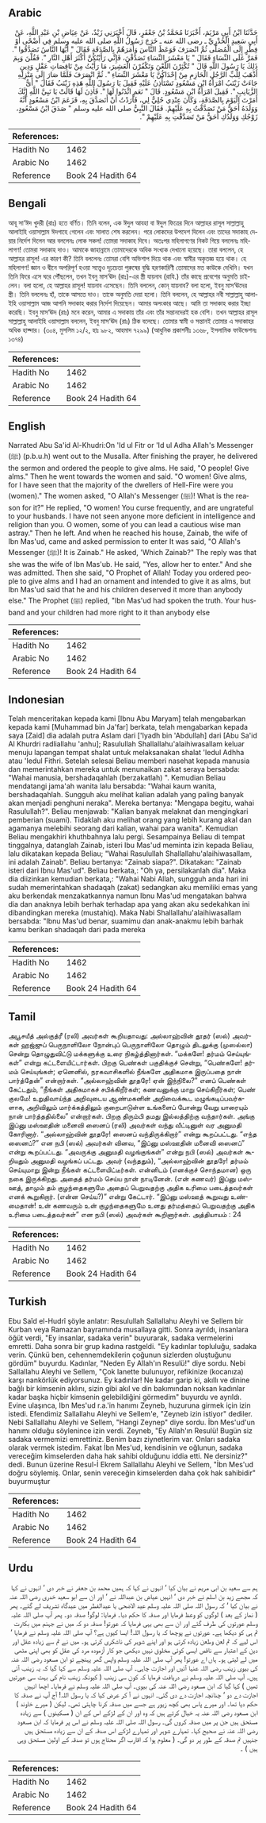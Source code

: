 ## Arabic


<div dir="rtl" lang="ar" style={{fontSize:'larger',backgroundColor:'#f8f9fa',padding:20}}>
حَدَّثَنَا ابْنُ أَبِي مَرْيَمَ، أَخْبَرَنَا مُحَمَّدُ بْنُ جَعْفَرٍ، قَالَ أَخْبَرَنِي زَيْدٌ، عَنْ عِيَاضِ بْنِ عَبْدِ اللَّهِ، عَنْ أَبِي سَعِيدٍ الْخُدْرِيِّ ـ رضى الله عنه ـ خَرَجَ رَسُولُ اللَّهِ صلى الله عليه وسلم فِي أَضْحًى أَوْ فِطْرٍ إِلَى الْمُصَلَّى ثُمَّ انْصَرَفَ فَوَعَظَ النَّاسَ وَأَمَرَهُمْ بِالصَّدَقَةِ فَقَالَ ‏"‏ أَيُّهَا النَّاسُ تَصَدَّقُوا ‏"‏‏.‏ فَمَرَّ عَلَى النِّسَاءِ فَقَالَ ‏"‏ يَا مَعْشَرَ النِّسَاءِ تَصَدَّقْنَ، فَإِنِّي رَأَيْتُكُنَّ أَكْثَرَ أَهْلِ النَّارِ ‏"‏‏.‏ فَقُلْنَ وَبِمَ ذَلِكَ يَا رَسُولَ اللَّهِ قَالَ ‏"‏ تُكْثِرْنَ اللَّعْنَ وَتَكْفُرْنَ الْعَشِيرَ، مَا رَأَيْتُ مِنْ نَاقِصَاتِ عَقْلٍ وَدِينٍ أَذْهَبَ لِلُبِّ الرَّجُلِ الْحَازِمِ مِنْ إِحْدَاكُنَّ يَا مَعْشَرَ النِّسَاءِ ‏"‏‏.‏ ثُمَّ انْصَرَفَ فَلَمَّا صَارَ إِلَى مَنْزِلِهِ جَاءَتْ زَيْنَبُ امْرَأَةُ ابْنِ مَسْعُودٍ تَسْتَأْذِنُ عَلَيْهِ فَقِيلَ يَا رَسُولَ اللَّهِ هَذِهِ زَيْنَبُ فَقَالَ ‏"‏ أَىُّ الزَّيَانِبِ ‏"‏‏.‏ فَقِيلَ امْرَأَةُ ابْنِ مَسْعُودٍ‏.‏ قَالَ ‏"‏ نَعَمِ ائْذَنُوا لَهَا ‏"‏‏.‏ فَأُذِنَ لَهَا قَالَتْ يَا نَبِيَّ اللَّهِ إِنَّكَ أَمَرْتَ الْيَوْمَ بِالصَّدَقَةِ، وَكَانَ عِنْدِي حُلِيٌّ لِي، فَأَرَدْتُ أَنْ أَتَصَدَّقَ بِهِ، فَزَعَمَ ابْنُ مَسْعُودٍ أَنَّهُ وَوَلَدَهُ أَحَقُّ مَنْ تَصَدَّقْتُ بِهِ عَلَيْهِمْ‏.‏ فَقَالَ النَّبِيُّ صلى الله عليه وسلم ‏"‏ صَدَقَ ابْنُ مَسْعُودٍ، زَوْجُكِ وَوَلَدُكِ أَحَقُّ مَنْ تَصَدَّقْتِ بِهِ عَلَيْهِمْ ‏"‏‏.‏
</div>
<div style={{backgroundColor:'#f8f9fa',padding:20, marginBottom: 10}}><table> <thead> <tr> <th>References:</th> <th></th> </tr> </thead> <tbody><tr><td>Hadith No</td><td>1462</td></tr><tr><td>Arabic No</td><td>1462</td></tr><tr><td>Reference</td><td>Book 24 Hadith 64</td></tr></tbody></table></div>

## Bengali


<div dir="ltr" lang="bn" style={{fontSize:'larger',backgroundColor:'#f8f9fa',padding:20}}>
আবূ সা‘ঈদ খুদরী (রাঃ) হতে বর্ণিত। তিনি বলেন, এক ঈদুল আযহা বা ঈদুল ফিত্রের দিনে আল্লাহর রাসূল সাল্লাল্লাহু আলাইহি ওয়াসাল্লাম ঈদগাহে গেলেন এবং সালাত শেষ করলেন। পরে লোকদের উপদেশ দিলেন এবং তাদের সদাকাহ দেয়ার নির্দেশ দিলেন আর বললেনঃ লোক সকল! তোমরা সদাকাহ দিবে। অতঃপর মহিলাগণের নিকট গিয়ে বললেনঃ মহিলাগণ! তোমরা সদাকাহ দাও। আমাকে জাহান্নামে তোমাদেরকে অধিক সংখ্যক দেখানো হয়েছে। তারা বললেন, হে আল্লাহর রাসূল! এর কারণ কী? তিনি বললেনঃ তোমরা বেশি অভিশাপ দিয়ে থাক এবং স্বামীর অকৃতজ্ঞ হয়ে থাক। হে মহিলাগণ! জ্ঞান ও দ্বীনে অপরিপূর্ণ হওয়া সত্ত্বেও দৃঢ়চেতা পুরুষের বুদ্ধি হরণকারিণী তোমাদের মত কাউকে দেখিনি। যখন তিনি ফিরে এসে ঘরে পৌঁছলেন, তখন ইবনু মাস‘ঊদ (রাঃ)-এর স্ত্রী যায়নাব (রাযি.) তাঁর কাছে প্রবেশের অনুমতি চাইলেন। বলা হলো, হে আল্লাহর রাসূল! যায়নাব এসেছেন। তিনি বললেন, কোন্ যায়নাব? বলা হলো, ইবনু মাস‘ঊদের স্ত্রী। তিনি বললেনঃ হাঁ, তাকে আসতে দাও। তাকে অনুমতি দেয়া হলো। তিনি বললেন, হে আল্লাহর নবী সাল্লাল্লাহু আলাইহি ওয়াসাল্লাম আজ আপনি সদাকাহ করার নির্দেশ দিয়েছেন। আমার অলংকার আছে। আমি তা সদাকাহ করার ইচ্ছা করেছি। ইবনু মাস‘ঊদ (রাঃ) মনে করেন, আমার এ সদাকায় তাঁর এবং তাঁর সন্তানদেরই হক বেশি। তখন আল্লাহর রাসূল সাল্লাল্লাহু আলাইহি ওয়াসাল্লাম বললেন, ইবনু মাস‘ঊদ (রাঃ) ঠিক বলেছে। তোমার স্বামী ও সন্তানই তোমার এ সদাকাহর অধিক হাক্দার। (৩০৪, মুসলিম ১২/২, হাঃ ৯৮২, আহমাদ ৭২৯৯) (আধুনিক প্রকাশনীঃ ১৩৬৮, ইসলামিক ফাউন্ডেশনঃ ১৩৭৪)
</div>
<div style={{backgroundColor:'#f8f9fa',padding:20, marginBottom: 10}}><table> <thead> <tr> <th>References:</th> <th></th> </tr> </thead> <tbody><tr><td>Hadith No</td><td>1462</td></tr><tr><td>Arabic No</td><td>1462</td></tr><tr><td>Reference</td><td>Book 24 Hadith 64</td></tr></tbody></table></div>

## English


<div dir="ltr" lang="en" style={{fontSize:'larger',backgroundColor:'#f8f9fa',padding:20}}>
Narrated Abu Sa'id Al-Khudri:On 'Id ul Fitr or 'Id ul Adha Allah's Messenger (ﷺ) (p.b.u.h) went out to the Musalla. After finishing the prayer, he delivered the sermon and ordered the people to give alms. He said, "O people! Give alms." Then he went towards the women and said. "O women! Give alms, for I have seen that the majority of the dwellers of Hell-Fire were you (women)." The women asked, "O Allah's Messenger (ﷺ)! What is the reason for it?" He replied, "O women! You curse frequently, and are ungrateful to your husbands. I have not seen anyone more deficient in intelligence and religion than you. O women, some of you can lead a cautious wise man astray." Then he left. And when he reached his house, Zainab, the wife of Ibn Mas'ud, came and asked permission to enter It was said, "O Allah's Messenger (ﷺ)! It is Zainab." He asked, 'Which Zainab?" The reply was that she was the wife of Ibn Mas'ub. He said, "Yes, allow her to enter." And she was admitted. Then she said, "O Prophet of Allah! Today you ordered people to give alms and I had an ornament and intended to give it as alms, but Ibn Mas'ud said that he and his children deserved it more than anybody else." The Prophet (ﷺ) replied, "Ibn Mas'ud had spoken the truth. Your husband and your children had more right to it than anybody else
</div>
<div style={{backgroundColor:'#f8f9fa',padding:20, marginBottom: 10}}><table> <thead> <tr> <th>References:</th> <th></th> </tr> </thead> <tbody><tr><td>Hadith No</td><td>1462</td></tr><tr><td>Arabic No</td><td>1462</td></tr><tr><td>Reference</td><td>Book 24 Hadith 64</td></tr></tbody></table></div>

## Indonesian


<div dir="ltr" lang="id" style={{fontSize:'larger',backgroundColor:'#f8f9fa',padding:20}}>
Telah menceritakan kepada kami [Ibnu Abu Maryam] telah mengabarkan kepada kami [Muhammad bin Ja'far] berkata, telah mengabarkan kepada saya [Zaid] dia adalah putra Aslam dari ['Iyadh bin 'Abdullah] dari [Abu Sa'id Al Khurdri radliallahu 'anhu]; Rasulullah Shallallahu'alaihiwasallam keluar menuju lapangan tempat shalat untuk melaksanakan shalat 'Iedul Adhha atau 'Iedul Fithri. Setelah selesai Beliau memberi nasehat kepada manusia dan memerintahkan mereka untuk menunaikan zakat seraya bersabda: "Wahai manusia, bershadaqahlah (berzakatlah) ". Kemudian Beliau mendatangi jama'ah wanita lalu bersabda: "Wahai kaum wanita, bershadaqahlah. Sungguh aku melihat kalian adalah yang paling banyak akan menjadi penghuni neraka". Mereka bertanya: "Mengapa begitu, wahai Rasulullah?". Beliau menjawab: "Kalian banyak melaknat dan mengingkari pemberian (suami). Tidaklah aku melihat orang yang lebih kurang akal dan agamanya melebihi seorang dari kalian, wahai para wanita". Kemudian Beliau mengakhiri khuthbahnya lalu pergi. Sesampainya Beliau di tempat tinggalnya, datanglah Zainab, isteri Ibu Mas'ud meminta izin kepada Beliau, lalu dikatakan kepada Beliau; "Wahai Rasulullah Shallallahu'alaihiwasallam, ini adalah Zainab". Beliau bertanya: "Zainab siapa?". Dikatakan: "Zainab isteri dari Ibnu Mas'ud". Beliau berkata,: "Oh ya, persilakanlah dia". Maka dia diizinkan kemudian berkata,: "Wahai Nabi Allah, sungguh anda hari ini sudah memerintahkan shadaqah (zakat) sedangkan aku memiliki emas yang aku berkendak menzakatkannya namun Ibnu Mas'ud mengatakan bahwa dia dan anaknya lebih berhak terhadap apa yang akan aku sedekahkan ini dibandingkan mereka (mustahiq). Maka Nabi Shallallahu'alaihiwasallam bersabda: "Ibnu Mas'ud benar, suamimu dan anak-anakmu lebih barhak kamu berikan shadaqah dari pada mereka
</div>
<div style={{backgroundColor:'#f8f9fa',padding:20, marginBottom: 10}}><table> <thead> <tr> <th>References:</th> <th></th> </tr> </thead> <tbody><tr><td>Hadith No</td><td>1462</td></tr><tr><td>Arabic No</td><td>1462</td></tr><tr><td>Reference</td><td>Book 24 Hadith 64</td></tr></tbody></table></div>

## Tamil


<div dir="ltr" lang="ta" style={{fontSize:'larger',backgroundColor:'#f8f9fa',padding:20}}>
அபூசயீத் அல்குத்ரீ (ரலி) அவர்கள் கூறியதாவது: அல்லாஹ்வின் தூதர் (ஸல்) அவர்கள் ஹஜ்ஜுப் பெருநாளிலோ நோன்புப் பெருநாளிலோ தொழும் திடலுக்கு (முஸல்லா) சென்று தொழுதுவிட்டு மக்களுக்கு உரை நிகழ்த்தினார்கள். “மக்களே! தர்மம் செய்யுங்கள்” என்று கட்டளையிட்டார்கள். பிறகு பெண்கள் பகுதிக்குச் சென்று, “பெண்களே! தர்மம் செய்யுங்கள்; ஏனெனில், நரகவாசிகளில் நீங்களே அதிகமாக இருப்பதை நான் பார்த்தேன்” என்றார்கள். “அல்லாஹ்வின் தூதரே! ஏன் இந்நிலை?” எனப் பெண்கள் கேட்டதும், “நீங்கள் அதிகமாகச் சபிக்கிறீர்கள்; கணவனுக்கு மாறு செய்கிறீர்கள்; பெண் குலமே! உறுதிவாய்ந்த அறிவுடைய ஆண்மகனின் அறிவைக்கூட மழுங்கடிப்பவர்களாக, அறிவிலும் மார்க்கத்திலும் குறைபாடுள்ள உங்களைப் போன்று வேறு யாரையும் நான் பார்த்ததில்லை” என்றார்கள். பிறகு திரும்பி தமது இல்லத்திற்கு வந்தார்கள். அங்கு இப்னு மஸ்ஊதின் மனைவி ஸைனப் (ரலி) அவர்கள் வந்து வீட்டினுள் வர அனுமதி கோரினார். “அல்லாஹ்வின் தூதரே! ஸைனப் வந்திருக்கிறார்” என்று கூறப்பட்டது. “எந்த ஸைனப்?” என நபி (ஸல்) அவர்கள் வினவ, “இப்னு மஸ்ஊதின் மனைவி ஸைனப்” என்று கூறப்பட்டது. “அவருக்கு அனுமதி வழங்குங்கள்” என்று நபி (ஸல்) அவர்கள் கூறியதும் அனுமதி வழங்கப் பட்டது. அவர் (வந்ததும்), “அல்லாஹ்வின் தூதரே! தர்மம் செய்யுமாறு இன்று நீங்கள் கட்டளையிட்டீர்கள். என்னிடம் (எனக்குச் சொந்தமான) ஒரு நகை இருக்கிறது. அதைத் தர்மம் செய்ய நான் நாடினேன். (என் கணவர்) இப்னு மஸ்ஊத், தாமும் தம் குழந்தைகளுமே அதைப் பெறுவதற்கு அதிக உரிமை படைத்தவர்கள் எனக் கூறுகிறார். (என்ன செய்ய?)” என்று கேட்டார். “இப்னு மஸ்ஊத் கூறுவது உண்மைதான்! உன் கணவரும் உன் குழந்தைகளுமே உனது தர்மத்தைப் பெறுவதற்கு அதிக உரிமை படைத்தவர்கள்” என நபி (ஸல்) அவர்கள் கூறினார்கள். அத்தியாயம் : 24
</div>
<div style={{backgroundColor:'#f8f9fa',padding:20, marginBottom: 10}}><table> <thead> <tr> <th>References:</th> <th></th> </tr> </thead> <tbody><tr><td>Hadith No</td><td>1462</td></tr><tr><td>Arabic No</td><td>1462</td></tr><tr><td>Reference</td><td>Book 24 Hadith 64</td></tr></tbody></table></div>

## Turkish


<div dir="ltr" lang="tr" style={{fontSize:'larger',backgroundColor:'#f8f9fa',padding:20}}>
Ebu Saîd el-Hudrî şöyle anlatır: Resulullah Sallallahu Aleyhi ve Sellem bir Kurban veya Ramazan bayramında musallaya gitti. Sonra ayrıldı, insanlara öğüt verdi, "Ey insanlar, sadaka verin" buyurarak, sadaka vermelerini emretti. Daha sonra bir grup kadına rastgeldi. "Ey kadınlar topluluğu, sadaka verin. Çünkü ben, cehennemdekilerin çoğunun sizlerden oluştuğunu gördüm" buyurdu. Kadınlar, "Neden Ey Allah'ın Resulü!" diye sordu. Nebi Sallallahu Aleyhi ve Sellem, "Çok lanette bulunuyor, refikinize (kocanıza) karşı nankörlük ediyorsunuz. Ey kadınlar! Ne kadar garip ki, akıllı ve dini­ne bağlı bir kimsenin aklını, sizin gibi akıl ve din bakımından noksan kadınlar kadar başka hiçbir kimsenin gelebildiğini görmedim" buyurdu ve ayrıldı. Evine ulaşınca, Ibn Mes'ud r.a.'in hanımı Zeyneb, huzuruna girmek için izin istedi. Efendimiz Sallallahu Aleyhi ve Sellem'e, "Zeyneb izin istiyor" dediler. Nebi Sallallahu Aleyhi ve Sellem, "Hangi Zeynep" diye sordu. İbn Mes'ud'un hanımı olduğu söylenince izin verdi. Zeyneb, "Ey Allah'ın Resulü! Bugün siz sadaka vermemizi emrettiniz. Benim bazı ziynetlerim var. Onları sadaka olarak vermek istedim. Fakat İbn Mes'ud, kendisinin ve oğlunun, sadaka vereceğim kimselerden daha hak sahibi olduğunu iddia etti. Ne dersiniz?" dedi. Bunun üzerine Resul-İ Ekrem Sallallahu Aleyhi ve Sellem, "İbn Mes'ud doğru söylemiş. Onlar, senin vereceğin kimselerden daha çok hak sahibidir" buyurmuştur
</div>
<div style={{backgroundColor:'#f8f9fa',padding:20, marginBottom: 10}}><table> <thead> <tr> <th>References:</th> <th></th> </tr> </thead> <tbody><tr><td>Hadith No</td><td>1462</td></tr><tr><td>Arabic No</td><td>1462</td></tr><tr><td>Reference</td><td>Book 24 Hadith 64</td></tr></tbody></table></div>

## Urdu


<div dir="rtl" lang="ur" style={{fontSize:'larger',backgroundColor:'#f8f9fa',padding:20}}>
ہم سے سعید بن ابی مریم نے بیان کیا ‘ انہوں نے کہا کہ ہمیں محمد بن جعفر نے خبر دی ‘ انہوں نے کہا کہ مجھے زید بن اسلم نے خبر دی ‘ انہیں عیاض بن عبداللہ نے ‘ اور ان سے ابو سعید خدری رضی اللہ عنہ نے بیان کیا ‘ کہ رسول اللہ صلی اللہ علیہ وسلم عید الاضحی یا عیدالفطر میں عیدگاہ تشریف لے گئے۔ پھر ( نماز کے بعد ) لوگوں کو وعظ فرمایا اور صدقہ کا حکم دیا۔ فرمایا: لوگو! صدقہ دو۔ پھر آپ صلی اللہ علیہ وسلم عورتوں کی طرف گئے اور ان سے بھی یہی فرمایا کہ عورتو! صدقہ دو کہ میں نے جہنم میں بکثرت تم ہی کو دیکھا ہے۔ عورتوں نے پوچھا کہ یا رسول اللہ! ایسا کیوں ہے؟ آپ صلی اللہ علیہ وسلم نے فرمایا ‘ اس لیے کہ تم لعن وطعن زیادہ کرتی ہو اور اپنے شوہر کی ناشکری کرتی ہو۔ میں نے تم سے زیادہ عقل اور دین کے اعتبار سے ناقص ایسی کوئی مخلوق نہیں دیکھی جو کار آزمودہ مرد کی عقل کو بھی اپنی مٹھی میں لے لیتی ہو۔ ہاں اے عورتو! پھر آپ صلی اللہ علیہ وسلم واپس گھر پہنچے تو ابن مسعود رضی اللہ عنہ کی بیوی زینب رضی اللہ عنہا آئیں اور اجازت چاہی۔ آپ صلی اللہ علیہ وسلم سے کہا گیا کہ یہ زینب آئی ہیں۔ آپ صلی اللہ علیہ وسلم نے دریافت فرمایا کہ کون سی زینب ( کیونکہ زینب نام کی بہت سی عورتیں تھیں ) کہا گیا کہ ابن مسعود رضی اللہ عنہ کی بیوی۔ آپ صلی اللہ علیہ وسلم نے فرمایا۔ اچھا انہیں اجازت دے دو ‘ چنانچہ اجازت دے دی گئی۔ انہوں نے آ کر عرض کیا کہ یا رسول اللہ! آج آپ نے صدقہ کا حکم دیا تھا۔ اور میرے پاس بھی کچھ زیور ہے جسے میں صدقہ کرنا چاہتی تھی۔ لیکن ( میرے خاوند ) ابن مسعود رضی اللہ عنہ یہ خیال کرتے ہیں کہ وہ اور ان کے لڑکے اس کے ان ( مسکینوں ) سے زیادہ مستحق ہیں جن پر میں صدقہ کروں گی۔ رسول اللہ صلی اللہ علیہ وسلم نے اس پر فرمایا کہ ابن مسعود رضی اللہ عنہ نے صحیح کہا۔ تمہارے شوہر اور تمہارے لڑکے اس صدقہ کے ان سے زیادہ مستحق ہیں جنہیں تم صدقہ کے طور پر دو گی۔ ( معلوم ہوا کہ اقارب اگر محتاج ہوں تو صدقہ کے اولین مستحق وہی ہیں ) ۔
</div>
<div style={{backgroundColor:'#f8f9fa',padding:20, marginBottom: 10}}><table> <thead> <tr> <th>References:</th> <th></th> </tr> </thead> <tbody><tr><td>Hadith No</td><td>1462</td></tr><tr><td>Arabic No</td><td>1462</td></tr><tr><td>Reference</td><td>Book 24 Hadith 64</td></tr></tbody></table></div>